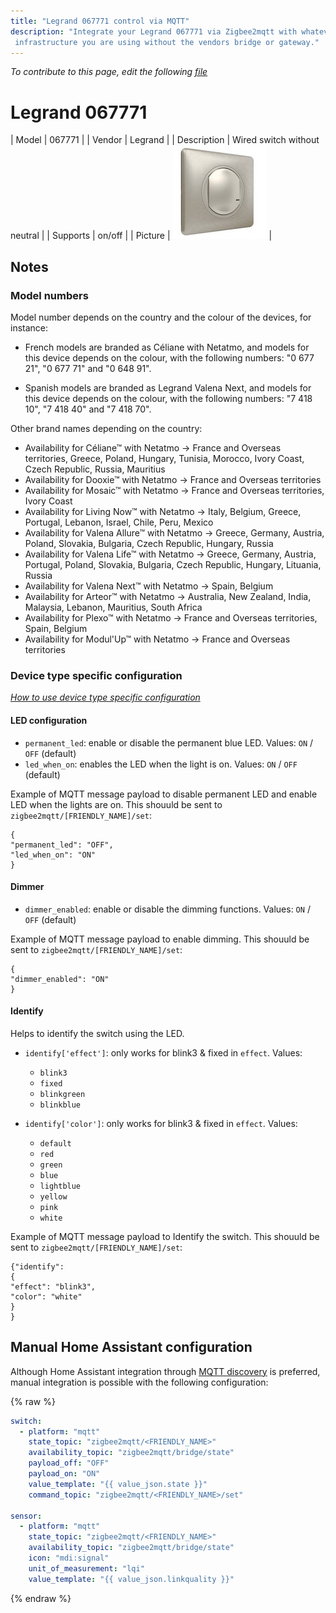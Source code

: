 ```yaml
---
title: "Legrand 067771 control via MQTT"
description: "Integrate your Legrand 067771 via Zigbee2mqtt with whatever smart home
 infrastructure you are using without the vendors bridge or gateway."
---
```


*To contribute to this page, edit the following
[file](https://github.com/Koenkk/zigbee2mqtt.io/blob/master/docs/devices/067771.md)*

# Legrand 067771

| Model | 067771  |
| Vendor  | Legrand  |
| Description | Wired switch without neutral |
| Supports | on/off |
| Picture | ![Legrand 067771](../images/devices/067771.jpg) |

## Notes

### Model numbers
Model number depends on the country and the colour of the devices, for instance:

- French models are branded as Céliane with Netatmo, and models for this device depends on the colour, with the following numbers: "0 677 21", "0 677 71" and "0 648 91".

- Spanish models are branded as Legrand Valena Next, and models for this device depends on the colour, with the following numbers: "7 418 10", "7 418 40" and "7 418 70".

Other brand names depending on the country:
- Availability for Céliane™ with Netatmo &#8594;	 France and Overseas territories, Greece, Poland, Hungary, Tunisia, Morocco, Ivory Coast, Czech Republic, Russia, Mauritius
- Availability for Dooxie™ with Netatmo &#8594;	 France and Overseas territories
- Availability for Mosaic™ with Netatmo &#8594;	 France and Overseas territories, Ivory Coast
- Availability for Living Now™ with Netatmo &#8594;	 Italy, Belgium, Greece, Portugal, Lebanon, Israel, Chile, Peru, Mexico
- Availability for Valena Allure™ with Netatmo &#8594;	 Greece, Germany, Austria, Poland, Slovakia, Bulgaria, Czech Republic, Hungary, Russia
- Availability for Valena Life™ with Netatmo &#8594;	Greece, Germany, Austria, Portugal, Poland, Slovakia, Bulgaria, Czech Republic, Hungary, Lituania, Russia
- Availability for Valena Next™ with Netatmo &#8594;	Spain, Belgium
- Availability for Arteor™ with Netatmo &#8594;	Australia, New Zealand, India, Malaysia, Lebanon, Mauritius, South Africa
- Availability for Plexo™ with Netatmo &#8594;	France and Overseas territories, Spain, Belgium
- Availability for Modul'Up™ with Netatmo &#8594;	France and Overseas territories

### Device type specific configuration
*[How to use device type specific configuration](../information/configuration.md)*

#### LED configuration
* `permanent_led`: enable or disable the permanent blue LED. Values: `ON` / `OFF` (default)
* `led_when_on`: enables the LED when the light is on. Values: `ON` / `OFF` (default)

Example of MQTT message payload to disable permanent LED and enable LED when the lights are on. This shouuld be sent to `zigbee2mqtt/[FRIENDLY_NAME]/set`:

```
{
"permanent_led": "OFF",
"led_when_on": "ON"
}
```

#### Dimmer
* `dimmer_enabled`: enable or disable the dimming functions. Values: `ON` / `OFF` (default)

Example of MQTT message payload to enable dimming. This shouuld be sent to `zigbee2mqtt/[FRIENDLY_NAME]/set`:

```
{
"dimmer_enabled": "ON"
}
```

#### Identify
Helps to identify the switch using the LED.

* `identify['effect']`:  only works for blink3 & fixed in `effect`. Values: 
  - `blink3`
  - `fixed`
  - `blinkgreen`
  - `blinkblue` 

* `identify['color']`:  only works for blink3 & fixed in `effect`. Values: 
  - `default`
  - `red`
  - `green`
  - `blue`
  - `lightblue`
  - `yellow`
  - `pink`
  - `white`

Example of MQTT message payload to Identify the switch. This shouuld be sent to `zigbee2mqtt/[FRIENDLY_NAME]/set`:

```
{"identify":
{
"effect": "blink3",
"color": "white"
}
}
```


## Manual Home Assistant configuration
Although Home Assistant integration through [MQTT discovery](../integration/home_assistant) is preferred,
manual integration is possible with the following configuration:


{% raw %}
```yaml
switch:
  - platform: "mqtt"
    state_topic: "zigbee2mqtt/<FRIENDLY_NAME>"
    availability_topic: "zigbee2mqtt/bridge/state"
    payload_off: "OFF"
    payload_on: "ON"
    value_template: "{{ value_json.state }}"
    command_topic: "zigbee2mqtt/<FRIENDLY_NAME>/set"

sensor:
  - platform: "mqtt"
    state_topic: "zigbee2mqtt/<FRIENDLY_NAME>"
    availability_topic: "zigbee2mqtt/bridge/state"
    icon: "mdi:signal"
    unit_of_measurement: "lqi"
    value_template: "{{ value_json.linkquality }}"
```
{% endraw %}


